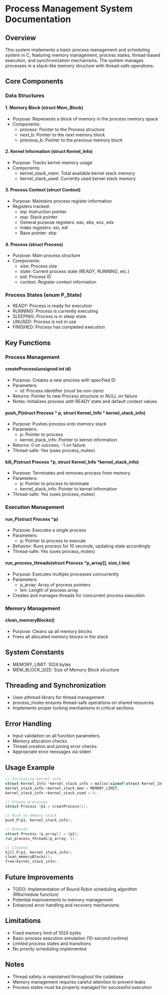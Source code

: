 # Process Management System Documentation

## Overview
This system implements a basic process management and scheduling system in C, featuring memory management, process states, thread-based execution, and synchronization mechanisms. The system manages processes in a stack-like memory structure with thread-safe operations.

## Core Components

### Data Structures

#### 1. Memory Block (struct Mem_Block)
- Purpose: Represents a block of memory in the process memory space
- Components:
  - process: Pointer to the Process structure
  - next_b: Pointer to the next memory block
  - previous_b: Pointer to the previous memory block

#### 2. Kernel Information (struct Kernel_Info)
- Purpose: Tracks kernel memory usage
- Components:
  - kernel_stack_mem: Total available kernel stack memory
  - kernel_stack_used: Currently used kernel stack memory

#### 3. Process Context (struct Context)
- Purpose: Maintains process register information
- Registers tracked:
  - eip: Instruction pointer
  - esp: Stack pointer
  - General purpose registers: eax, ebx, ecx, edx
  - Index registers: esi, edi
  - Base pointer: ebp

#### 4. Process (struct Process)
- Purpose: Main process structure
- Components:
  - size: Process size
  - state: Current process state (READY, RUNNING, etc.)
  - pid: Process ID
  - context: Register context information

### Process States (enum P_State)
- READY: Process is ready for execution
- RUNNING: Process is currently executing
- SLEEPING: Process is in sleep state
- UNUSED: Process is not in use
- FINISHED: Process has completed execution

## Key Functions

### Process Management

#### createProcess(unsigned int id)
- Purpose: Creates a new process with specified ID
- Parameters:
  - id: Process identifier (must be non-zero)
- Returns: Pointer to new Process structure or NULL on failure
- Notes: Initializes process with READY state and default context values

#### push_P(struct Process * p, struct Kernel_Info * kernel_stack_info)
- Purpose: Pushes process onto memory stack
- Parameters:
  - p: Pointer to process
  - kernel_stack_info: Pointer to kernel information
- Returns: 0 on success, -1 on failure
- Thread-safe: Yes (uses process_mutex)

#### kill_P(struct Process *p, struct Kernel_Info *kernel_stack_info)
- Purpose: Terminates and removes process from memory
- Parameters:
  - p: Pointer to process to terminate
  - kernel_stack_info: Pointer to kernel information
- Thread-safe: Yes (uses process_mutex)

### Execution Management

#### run_P(struct Process *p)
- Purpose: Executes a single process
- Parameters:
  - p: Pointer to process to execute
- Behavior: Runs process for 10 seconds, updating state accordingly
- Thread-safe: Yes (uses process_mutex)

#### run_process_threads(struct Process *p_array[], size_t len)
- Purpose: Executes multiple processes concurrently
- Parameters:
  - p_array: Array of process pointers
  - len: Length of process array
- Creates and manages threads for concurrent process execution

### Memory Management

#### clean_memoryBlocks()
- Purpose: Cleans up all memory blocks
- Frees all allocated memory blocks in the stack

## System Constants
- MEMORY_LIMIT: 1024 bytes
- MEM_BLOCK_SIZE: Size of Memory Block structure

## Threading and Synchronization
- Uses pthread library for thread management
- process_mutex ensures thread-safe operations on shared resources
- Implements proper locking mechanisms in critical sections

## Error Handling
- Input validation on all function parameters
- Memory allocation checks
- Thread creation and joining error checks
- Appropriate error messages via stderr

## Usage Example
```c
// Initialize kernel info
struct Kernel_Info *kernel_stack_info = malloc(sizeof(struct Kernel_Info));
kernel_stack_info->kernel_stack_mem = MEMORY_LIMIT;
kernel_stack_info->kernel_stack_used = 0;

// Create processes
struct Process *p1 = creatProcess(1);

// Push to memory stack
push_P(p1, kernel_stack_info);

// Execute
struct Process *p_array[] = {p1};
run_process_threads(p_array, 1);

// Cleanup
kill_P(p1, kernel_stack_info);
clean_memoryBlocks();
free(kernel_stack_info);
```

## Future Improvements
- TODO: Implementation of Round Robin scheduling algorithm (RRschedule function)
- Potential improvements to memory management
- Enhanced error handling and recovery mechanisms

## Limitations
- Fixed memory limit of 1024 bytes
- Basic process execution simulation (10-second runtime)
- Limited process states and transitions
- No priority scheduling implemented

## Notes
- Thread safety is maintained throughout the codebase
- Memory management requires careful attention to prevent leaks
- Process states must be properly managed for successful execution
